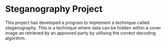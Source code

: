 # Steganography Project

This project has developed a program to implement a technique called steganography. This is a technique where data can be hidden within a cover image an retrieved by an approved party by utilising the correct decoding algorithm.